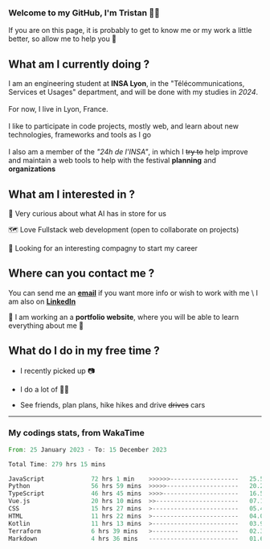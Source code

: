 ### Welcome to my GitHub, I'm Tristan 👨‍💻

If you are on this page, it is probably to get to know me or my work a little better, so allow me to help you 💁

## What am I currently doing ?

I am an engineering student at **INSA Lyon**, in the "Télécommunications, Services et Usages" department, and will be done with my studies in *2024*. \
\
For now, I live in Lyon, France. \
\
I like to participate in code projects, mostly web, and learn about new technologies, frameworks and tools as I go
\
\
I also am a member of the *"24h de l'INSA"*, in which I ~~try to~~  help improve and maintain a web tools to help with the festival **planning** and **organizations**

## What am I interested in ?
   
   🤖 Very curious about what AI has in store for us
   
   🗺️ Love Fullstack web development (open to collaborate on projects)

   🤔 Looking for an interesting compagny to start my career

## Where can you contact me ?

You can send me an **[email](mailto:tristan.dve@gmail.com)** if you want more info or wish to work with me \\
I am also on **[LinkedIn](https://www.linkedin.com/in/tristan-devin/)**

🚧 I am working an a **portfolio website**, where you will be able to learn everything about me 🚧

## What do I do in my free time ?

 - I recently picked up 📷
   
 - I do a lot of 🧗‍♂️
   
 - See friends, plan plans, hike hikes and drive ~~drives~~ cars

---
### My codings stats, from WakaTime

<!--START_SECTION:waka-->

```rust
From: 25 January 2023 - To: 15 December 2023

Total Time: 279 hrs 15 mins

JavaScript             72 hrs 1 min    >>>>>>-------------------   25.52 %
Python                 56 hrs 59 mins  >>>>>--------------------   20.20 %
TypeScript             46 hrs 45 mins  >>>>---------------------   16.57 %
Vue.js                 20 hrs 10 mins  >>-----------------------   07.15 %
CSS                    15 hrs 27 mins  >------------------------   05.48 %
HTML                   11 hrs 22 mins  >------------------------   04.03 %
Kotlin                 11 hrs 13 mins  >------------------------   03.98 %
Terraform              6 hrs 39 mins   >------------------------   02.36 %
Markdown               4 hrs 36 mins   -------------------------   01.64 %
```

<!--END_SECTION:waka-->
